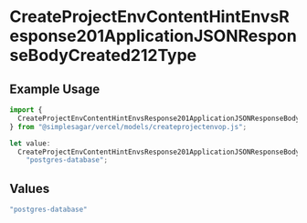 # CreateProjectEnvContentHintEnvsResponse201ApplicationJSONResponseBodyCreated212Type

## Example Usage

```typescript
import {
  CreateProjectEnvContentHintEnvsResponse201ApplicationJSONResponseBodyCreated212Type,
} from "@simplesagar/vercel/models/createprojectenvop.js";

let value:
  CreateProjectEnvContentHintEnvsResponse201ApplicationJSONResponseBodyCreated212Type =
    "postgres-database";
```

## Values

```typescript
"postgres-database"
```